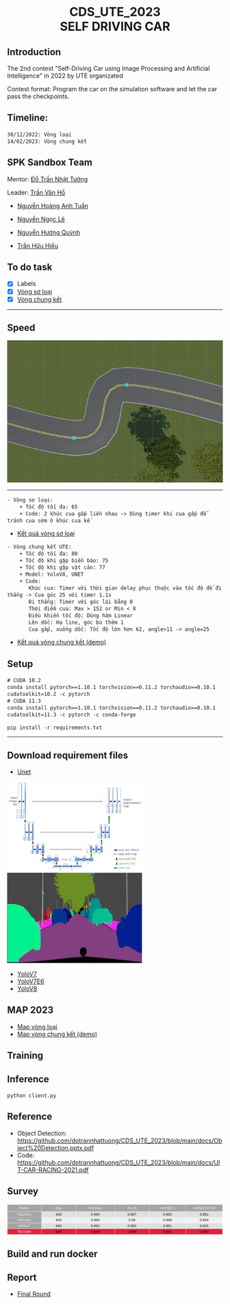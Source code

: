 <h1><center> CDS_UTE_2023 <br> SELF DRIVING CAR</center></h1>

## Introduction
The 2nd contest "Self-Driving Car using Image Processing and Artificial Intelligence" in 2022 by UTE organizated

Contest format: Program the car on the simulation software and let the car pass the checkpoints.

## Timeline: 

    30/12/2022: Vòng loại
    14/02/2023: Vòng chung kết

## SPK Sandbox Team
Mentor: [Đỗ Trần Nhật Tường](https://github.com/dotrannhattuong)

Leader: [Trần Văn Hồ ](https://github.com/tranvanhospk)

- [Nguyễn Hoàng Anh Tuấn](https://github.com/aTunass) 

- [Nguyễn Ngọc Lê](https://github.com/lenguyen45911)

- [Nguyễn Hương Quỳnh](https://github.com/nguyenhuongquynh2607)

- [Trần Hữu Hiếu](https://github.com/HieuTran2019)
 

## To do task 
- [x] Labels 
- [x] [Vòng sơ loại](https://github.com/dotrannhattuong/CDS_UTE_2023/blob/main/client_vong_loai.py)
- [x] [Vòng chung kết](https://github.com/dotrannhattuong/CDS_UTE_2023/blob/main/UTE_client_chungket.py)
---
## Speed
<img src="image/khuccua.png">

---
```
- Vòng sơ loại:
    + Tốc độ tối đa: 65
    + Code: 2 khúc cua gấp liền nhau -> Dùng timer khi cua gấp để tránh cua sớm ở khúc cua kế 
```
- [Kết quả vòng sơ loại](https://www.youtube.com/watch?v=r5NXqryFd5U)
```
- Vòng chung kết UTE:
    + Tốc độ tối đa: 80
    + Tốc độ khi gặp biển báo: 75
    + Tốc độ khi gặp vật cản: 77
    + Model: YoloV8, UNET
    + Code: 
       Khúc cua: Timer với thời gian delay phục thuộc vào tốc độ để đi thẳng -> Cua góc 25 với timer 1.1s
       Đi thẳng: Timer với góc lái bằng 0
       Thời điểm cua: Max > 152 or Min < 8
       Điều khiển tốc độ: Dùng hàm Linear
       Lên dốc: Hạ line, góc bù thêm 1
       Cua gấp, xuống dốc: Tốc độ lớn hơn 62, angle>11 -> angle=25
```
- [Kết quả vòng chung kết (demo)](https://www.youtube.com/watch?v=bjkq4dZFzao)
## Setup
```
# CUDA 10.2
conda install pytorch==1.10.1 torchvision==0.11.2 torchaudio==0.10.1 cudatoolkit=10.2 -c pytorch
# CUDA 11.3
conda install pytorch==1.10.1 torchvision==0.11.2 torchaudio==0.10.1 cudatoolkit=11.3 -c pytorch -c conda-forge
```
```
pip install -r requirements.txt
```

---
## Download requirement files
- [Unet](https://drive.google.com/file/d/1b6Ew_R8gJywSL6chGk_4I9lFL7yrdZsH/view?usp=sharing)

<img src="notebook/images/model.png"><img src="notebook/images/out.png">

- [YoloV7](https://drive.google.com/file/d/1ZfsixmYRqYa9qYFaKERfqGS5y8rE8K4S/view?usp=sharing)
- [YoloV7E6]()
- [YoloV8](https://drive.google.com/file/d/1GbMtBivUqZnhPquq-a36-9WMytVIVgM-/view?usp=sharing)

## MAP 2023
- [Map vòng loại](https://drive.google.com/drive/folders/1Ml0AbdFrBeP5l68zCzwIkUqS3WqkgGl7?usp=sharing)
- [Map vòng chung kết (demo)](https://drive.google.com/drive/folders/1ZcfpKk4Pw33Z3NCO2BVZk4efuu-Phrbd?usp=sharing)
## Training


## Inference
```
python client.py
```
## Reference 
- Object Detection: https://github.com/dotrannhattuong/CDS_UTE_2023/blob/main/docs/Object%20Detection.pptx.pdf
- Code: https://github.com/dotrannhattuong/CDS_UTE_2023/blob/main/docs/UIT-CAR-RACING-2021.pdf
## Survey
<img src="image/survey.png">

## Build and run docker

## Report
- [Final Round](https://github.com/dotrannhattuong/CDS_UTE_2023/blob/main/docs/Cu%E1%BB%99c-thi-%C4%91ua-xe-t%E1%BB%B1-h%C3%A0nh.pptx)
